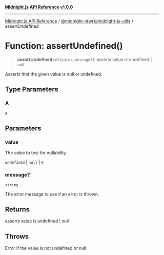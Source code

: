 [**Midnight.js API Reference v1.0.0**](../../../README.md)

***

[Midnight.js API Reference](../../../packages.md) / [@midnight-ntwrk/midnight-js-utils](../README.md) / assertUndefined

# Function: assertUndefined()

> **assertUndefined**\<`A`\>(`value`, `message`?): asserts value is undefined \| null

Asserts that the given value is null or undefined.

## Type Parameters

### A

`A`

## Parameters

### value

The value to test for nullability.

`undefined` | `null` | `A`

### message?

`string`

The error message to use if an error is thrown.

## Returns

asserts value is undefined \| null

## Throws

Error If the value is not undefined or null
